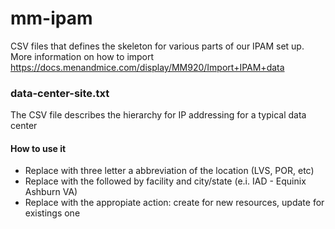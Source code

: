 # mm-ipam

CSV files that defines the skeleton for various parts of our IPAM set up. More information on how to import https://docs.menandmice.com/display/MM920/Import+IPAM+data

### data-center-site.txt
The CSV file describes the hierarchy for IP addressing for a typical data center 

#### How to use it
- Replace <SITE> with three letter a abbreviation of the location (LVS, POR, etc)
- Replace <LOCATION> with the <SITE> followed by facility and city/state (e.i. IAD - Equinix Ashburn VA)
- Replace <ACTION> with the appropiate action: create for new resources, update for existings one
